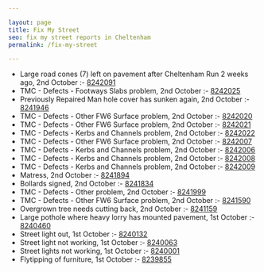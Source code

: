 ```yaml
---

layout: page
title: Fix My Street
seo: fix my street reports in Cheltenham
permalink: /fix-my-street

---
```


<!-- fix_marker starts -->

- Large road cones (7) left on pavement after Cheltenham Run 2 weeks ago, 2nd October :- [8242091](https://www.fixmystreet.com/report/8242091)
- TMC - Defects - Footways Slabs problem, 2nd October :- [8242025](https://www.fixmystreet.com/report/8242025)
- Previously Repaired Man hole cover has sunken again, 2nd October :- [8241946](https://www.fixmystreet.com/report/8241946)
- TMC - Defects - Other FW6  Surface problem, 2nd October :- [8242020](https://www.fixmystreet.com/report/8242020)
- TMC - Defects - Other FW6  Surface problem, 2nd October :- [8242021](https://www.fixmystreet.com/report/8242021)
- TMC - Defects - Kerbs and Channels problem, 2nd October :- [8242022](https://www.fixmystreet.com/report/8242022)
- TMC - Defects - Other FW6  Surface problem, 2nd October :- [8242007](https://www.fixmystreet.com/report/8242007)
- TMC - Defects - Kerbs and Channels problem, 2nd October :- [8242006](https://www.fixmystreet.com/report/8242006)
- TMC - Defects - Kerbs and Channels problem, 2nd October :- [8242008](https://www.fixmystreet.com/report/8242008)
- TMC - Defects - Kerbs and Channels problem, 2nd October :- [8242009](https://www.fixmystreet.com/report/8242009)
- Matress, 2nd October :- [8241894](https://www.fixmystreet.com/report/8241894)
- Bollards signed, 2nd October :- [8241834](https://www.fixmystreet.com/report/8241834)
- TMC - Defects - Other problem, 2nd October :- [8241999](https://www.fixmystreet.com/report/8241999)
- TMC - Defects - Other FW6  Surface problem, 2nd October :- [8241590](https://www.fixmystreet.com/report/8241590)
- Overgrown tree needs cutting back, 2nd October :- [8241159](https://www.fixmystreet.com/report/8241159)
- Large pothole where heavy lorry has mounted pavement, 1st October :- [8240460](https://www.fixmystreet.com/report/8240460)
- Street light out, 1st October :- [8240132](https://www.fixmystreet.com/report/8240132)
- Street light not working, 1st October :- [8240063](https://www.fixmystreet.com/report/8240063)
- Street lights not working, 1st October :- [8240001](https://www.fixmystreet.com/report/8240001)
- Flytipping of furniture, 1st October :- [8239855](https://www.fixmystreet.com/report/8239855)

<!-- fix_marker ends -->